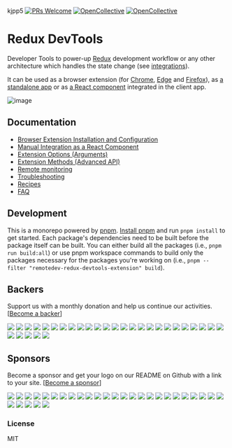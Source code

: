 kjpp5
[![PRs Welcome](https://img.shields.io/badge/PRs-welcome-brightgreen.svg?style=round-square)](https://github.com/reduxjs/redux-devtools/pulls)
[![OpenCollective](https://opencollective.com/redux-devtools-extension/backers/badge.svg)](#backers)
[![OpenCollective](https://opencollective.com/redux-devtools-extension/sponsors/badge.svg)](#sponsors)

# Redux DevTools

Developer Tools to power-up [Redux](https://redux.js.org/) development workflow or any other architecture which handles the state change (see [integrations](https://github.com/reduxjs/redux-devtools/blob/main/extension/docs/Integrations.md)).

It can be used as a browser extension (for [Chrome](https://chrome.google.com/webstore/detail/redux-devtools/lmhkpmbekcpmknklioeibfkpmmfibljd), [Edge](https://microsoftedge.microsoft.com/addons/detail/redux-devtools/nnkgneoiohoecpdiaponcejilbhhikei) and [Firefox](https://addons.mozilla.org/en-US/firefox/addon/reduxdevtools/)), as [a standalone app](https://github.com/reduxjs/redux-devtools/tree/main/packages/redux-devtools-app) or as [a React component](https://github.com/reduxjs/redux-devtools/tree/master/packages/redux-devtools) integrated in the client app.

![image](https://user-images.githubusercontent.com/7957859/48663602-3aac4900-ea9b-11e8-921f-97059cbb599c.png)

## Documentation

- [Browser Extension Installation and Configuration](https://github.com/reduxjs/redux-devtools/tree/main/extension#installation)
- [Manual Integration as a React Component](./docs/Walkthrough.md#manual-integration)
- [Extension Options (Arguments)](https://github.com/reduxjs/redux-devtools/blob/main/extension/docs/API/Arguments.md)
- [Extension Methods (Advanced API)](https://github.com/reduxjs/redux-devtools/blob/main/extension/docs/API/Methods.md)
- [Remote monitoring](./docs/Integrations/Remote.md)
- [Troubleshooting](https://github.com/reduxjs/redux-devtools/blob/main/extension/docs/Troubleshooting.md)
- [Recipes](https://github.com/reduxjs/redux-devtools/blob/main/extension/docs/Recipes.md)
- [FAQ](https://github.com/reduxjs/redux-devtools/blob/main/extension/docs/FAQ.md)

## Development

This is a monorepo powered by [pnpm](https://pnpm.io/). [Install pnpm](https://pnpm.io/installation) and run `pnpm install` to get started. Each package's dependencies need to be built before the package itself can be built. You can either build all the packages (i.e., `pnpm run build:all`) or use pnpm workspace commands to build only the packages necessary for the packages you're working on (i.e., `pnpm --filter "remotedev-redux-devtools-extension" build`).

## Backers

Support us with a monthly donation and help us continue our activities. [[Become a backer](https://opencollective.com/redux-devtools-extension#backer)]

<a href="https://opencollective.com/redux-devtools-extension/backer/0/website" target="_blank"><img src="https://opencollective.com/redux-devtools-extension/backer/0/avatar.svg"></a>
<a href="https://opencollective.com/redux-devtools-extension/backer/1/website" target="_blank"><img src="https://opencollective.com/redux-devtools-extension/backer/1/avatar.svg"></a>
<a href="https://opencollective.com/redux-devtools-extension/backer/2/website" target="_blank"><img src="https://opencollective.com/redux-devtools-extension/backer/2/avatar.svg"></a>
<a href="https://opencollective.com/redux-devtools-extension/backer/3/website" target="_blank"><img src="https://opencollective.com/redux-devtools-extension/backer/3/avatar.svg"></a>
<a href="https://opencollective.com/redux-devtools-extension/backer/4/website" target="_blank"><img src="https://opencollective.com/redux-devtools-extension/backer/4/avatar.svg"></a>
<a href="https://opencollective.com/redux-devtools-extension/backer/5/website" target="_blank"><img src="https://opencollective.com/redux-devtools-extension/backer/5/avatar.svg"></a>
<a href="https://opencollective.com/redux-devtools-extension/backer/6/website" target="_blank"><img src="https://opencollective.com/redux-devtools-extension/backer/6/avatar.svg"></a>
<a href="https://opencollective.com/redux-devtools-extension/backer/7/website" target="_blank"><img src="https://opencollective.com/redux-devtools-extension/backer/7/avatar.svg"></a>
<a href="https://opencollective.com/redux-devtools-extension/backer/8/website" target="_blank"><img src="https://opencollective.com/redux-devtools-extension/backer/8/avatar.svg"></a>
<a href="https://opencollective.com/redux-devtools-extension/backer/9/website" target="_blank"><img src="https://opencollective.com/redux-devtools-extension/backer/9/avatar.svg"></a>
<a href="https://opencollective.com/redux-devtools-extension/backer/10/website" target="_blank"><img src="https://opencollective.com/redux-devtools-extension/backer/10/avatar.svg"></a>
<a href="https://opencollective.com/redux-devtools-extension/backer/11/website" target="_blank"><img src="https://opencollective.com/redux-devtools-extension/backer/11/avatar.svg"></a>
<a href="https://opencollective.com/redux-devtools-extension/backer/12/website" target="_blank"><img src="https://opencollective.com/redux-devtools-extension/backer/12/avatar.svg"></a>
<a href="https://opencollective.com/redux-devtools-extension/backer/13/website" target="_blank"><img src="https://opencollective.com/redux-devtools-extension/backer/13/avatar.svg"></a>
<a href="https://opencollective.com/redux-devtools-extension/backer/14/website" target="_blank"><img src="https://opencollective.com/redux-devtools-extension/backer/14/avatar.svg"></a>
<a href="https://opencollective.com/redux-devtools-extension/backer/15/website" target="_blank"><img src="https://opencollective.com/redux-devtools-extension/backer/15/avatar.svg"></a>
<a href="https://opencollective.com/redux-devtools-extension/backer/16/website" target="_blank"><img src="https://opencollective.com/redux-devtools-extension/backer/16/avatar.svg"></a>
<a href="https://opencollective.com/redux-devtools-extension/backer/17/website" target="_blank"><img src="https://opencollective.com/redux-devtools-extension/backer/17/avatar.svg"></a>
<a href="https://opencollective.com/redux-devtools-extension/backer/18/website" target="_blank"><img src="https://opencollective.com/redux-devtools-extension/backer/18/avatar.svg"></a>
<a href="https://opencollective.com/redux-devtools-extension/backer/19/website" target="_blank"><img src="https://opencollective.com/redux-devtools-extension/backer/19/avatar.svg"></a>
<a href="https://opencollective.com/redux-devtools-extension/backer/20/website" target="_blank"><img src="https://opencollective.com/redux-devtools-extension/backer/20/avatar.svg"></a>
<a href="https://opencollective.com/redux-devtools-extension/backer/21/website" target="_blank"><img src="https://opencollective.com/redux-devtools-extension/backer/21/avatar.svg"></a>
<a href="https://opencollective.com/redux-devtools-extension/backer/22/website" target="_blank"><img src="https://opencollective.com/redux-devtools-extension/backer/22/avatar.svg"></a>
<a href="https://opencollective.com/redux-devtools-extension/backer/23/website" target="_blank"><img src="https://opencollective.com/redux-devtools-extension/backer/23/avatar.svg"></a>
<a href="https://opencollective.com/redux-devtools-extension/backer/24/website" target="_blank"><img src="https://opencollective.com/redux-devtools-extension/backer/24/avatar.svg"></a>
<a href="https://opencollective.com/redux-devtools-extension/backer/25/website" target="_blank"><img src="https://opencollective.com/redux-devtools-extension/backer/25/avatar.svg"></a>
<a href="https://opencollective.com/redux-devtools-extension/backer/26/website" target="_blank"><img src="https://opencollective.com/redux-devtools-extension/backer/26/avatar.svg"></a>
<a href="https://opencollective.com/redux-devtools-extension/backer/27/website" target="_blank"><img src="https://opencollective.com/redux-devtools-extension/backer/27/avatar.svg"></a>
<a href="https://opencollective.com/redux-devtools-extension/backer/28/website" target="_blank"><img src="https://opencollective.com/redux-devtools-extension/backer/28/avatar.svg"></a>
<a href="https://opencollective.com/redux-devtools-extension/backer/29/website" target="_blank"><img src="https://opencollective.com/redux-devtools-extension/backer/29/avatar.svg"></a>

## Sponsors

Become a sponsor and get your logo on our README on Github with a link to your site. [[Become a sponsor](https://opencollective.com/redux-devtools-extension#sponsor)]

<a href="https://opencollective.com/redux-devtools-extension/sponsor/0/website" target="_blank"><img src="https://opencollective.com/redux-devtools-extension/sponsor/0/avatar.svg"></a>
<a href="https://opencollective.com/redux-devtools-extension/sponsor/1/website" target="_blank"><img src="https://opencollective.com/redux-devtools-extension/sponsor/1/avatar.svg"></a>
<a href="https://opencollective.com/redux-devtools-extension/sponsor/2/website" target="_blank"><img src="https://opencollective.com/redux-devtools-extension/sponsor/2/avatar.svg"></a>
<a href="https://opencollective.com/redux-devtools-extension/sponsor/3/website" target="_blank"><img src="https://opencollective.com/redux-devtools-extension/sponsor/3/avatar.svg"></a>
<a href="https://opencollective.com/redux-devtools-extension/sponsor/4/website" target="_blank"><img src="https://opencollective.com/redux-devtools-extension/sponsor/4/avatar.svg"></a>
<a href="https://opencollective.com/redux-devtools-extension/sponsor/5/website" target="_blank"><img src="https://opencollective.com/redux-devtools-extension/sponsor/5/avatar.svg"></a>
<a href="https://opencollective.com/redux-devtools-extension/sponsor/6/website" target="_blank"><img src="https://opencollective.com/redux-devtools-extension/sponsor/6/avatar.svg"></a>
<a href="https://opencollective.com/redux-devtools-extension/sponsor/7/website" target="_blank"><img src="https://opencollective.com/redux-devtools-extension/sponsor/7/avatar.svg"></a>
<a href="https://opencollective.com/redux-devtools-extension/sponsor/8/website" target="_blank"><img src="https://opencollective.com/redux-devtools-extension/sponsor/8/avatar.svg"></a>
<a href="https://opencollective.com/redux-devtools-extension/sponsor/9/website" target="_blank"><img src="https://opencollective.com/redux-devtools-extension/sponsor/9/avatar.svg"></a>
<a href="https://opencollective.com/redux-devtools-extension/sponsor/10/website" target="_blank"><img src="https://opencollective.com/redux-devtools-extension/sponsor/10/avatar.svg"></a>
<a href="https://opencollective.com/redux-devtools-extension/sponsor/11/website" target="_blank"><img src="https://opencollective.com/redux-devtools-extension/sponsor/11/avatar.svg"></a>
<a href="https://opencollective.com/redux-devtools-extension/sponsor/12/website" target="_blank"><img src="https://opencollective.com/redux-devtools-extension/sponsor/12/avatar.svg"></a>
<a href="https://opencollective.com/redux-devtools-extension/sponsor/13/website" target="_blank"><img src="https://opencollective.com/redux-devtools-extension/sponsor/13/avatar.svg"></a>
<a href="https://opencollective.com/redux-devtools-extension/sponsor/14/website" target="_blank"><img src="https://opencollective.com/redux-devtools-extension/sponsor/14/avatar.svg"></a>
<a href="https://opencollective.com/redux-devtools-extension/sponsor/15/website" target="_blank"><img src="https://opencollective.com/redux-devtools-extension/sponsor/15/avatar.svg"></a>
<a href="https://opencollective.com/redux-devtools-extension/sponsor/16/website" target="_blank"><img src="https://opencollective.com/redux-devtools-extension/sponsor/16/avatar.svg"></a>
<a href="https://opencollective.com/redux-devtools-extension/sponsor/17/website" target="_blank"><img src="https://opencollective.com/redux-devtools-extension/sponsor/17/avatar.svg"></a>
<a href="https://opencollective.com/redux-devtools-extension/sponsor/18/website" target="_blank"><img src="https://opencollective.com/redux-devtools-extension/sponsor/18/avatar.svg"></a>
<a href="https://opencollective.com/redux-devtools-extension/sponsor/19/website" target="_blank"><img src="https://opencollective.com/redux-devtools-extension/sponsor/19/avatar.svg"></a>
<a href="https://opencollective.com/redux-devtools-extension/sponsor/20/website" target="_blank"><img src="https://opencollective.com/redux-devtools-extension/sponsor/20/avatar.svg"></a>
<a href="https://opencollective.com/redux-devtools-extension/sponsor/21/website" target="_blank"><img src="https://opencollective.com/redux-devtools-extension/sponsor/21/avatar.svg"></a>
<a href="https://opencollective.com/redux-devtools-extension/sponsor/22/website" target="_blank"><img src="https://opencollective.com/redux-devtools-extension/sponsor/22/avatar.svg"></a>
<a href="https://opencollective.com/redux-devtools-extension/sponsor/23/website" target="_blank"><img src="https://opencollective.com/redux-devtools-extension/sponsor/23/avatar.svg"></a>
<a href="https://opencollective.com/redux-devtools-extension/sponsor/24/website" target="_blank"><img src="https://opencollective.com/redux-devtools-extension/sponsor/24/avatar.svg"></a>
<a href="https://opencollective.com/redux-devtools-extension/sponsor/25/website" target="_blank"><img src="https://opencollective.com/redux-devtools-extension/sponsor/25/avatar.svg"></a>
<a href="https://opencollective.com/redux-devtools-extension/sponsor/26/website" target="_blank"><img src="https://opencollective.com/redux-devtools-extension/sponsor/26/avatar.svg"></a>
<a href="https://opencollective.com/redux-devtools-extension/sponsor/27/website" target="_blank"><img src="https://opencollective.com/redux-devtools-extension/sponsor/27/avatar.svg"></a>
<a href="https://opencollective.com/redux-devtools-extension/sponsor/28/website" target="_blank"><img src="https://opencollective.com/redux-devtools-extension/sponsor/28/avatar.svg"></a>
<a href="https://opencollective.com/redux-devtools-extension/sponsor/29/website" target="_blank"><img src="https://opencollective.com/redux-devtools-extension/sponsor/29/avatar.svg"></a>

### License

MIT
